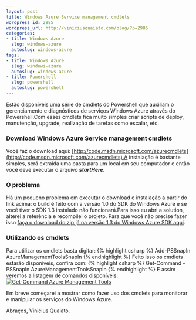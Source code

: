 ```yaml
--- 
layout: post
title: Windows Azure Service management cmdlets
wordpress_id: 2985
wordpress_url: http://viniciusquaiato.com/blog/?p=2985
categories: 
- title: Windows Azure
  slug: windows-azure
  autoslug: windows-azure
tags: 
- title: Windows Azure
  slug: windows-azure
  autoslug: windows-azure
- title: Powershell
  slug: powershell
  autoslug: powershell
---
```

Estão disponíveis uma série de cmdlets do Powershell que auxiliam o gerenciamento e diagnósticos de serviços Windows Azure através do Powershell.Com esses cmdlets fica muito simples criar scripts de deploy, manutenção, upgrade, realização de tarefas como escalar, etc.

### Download Windows Azure Service management cmdlets
Você faz o download aqui: [http://code.msdn.microsoft.com/azurecmdlets](http://code.msdn.microsoft.com/azurecmdlets).A instalação é bastante simples, será extraída uma pasta para um local em seu computador e então você deve executar o arquivo **_startHere_**.

### O problema
Há um pequeno problema em executar o download e instalação a partir do link acima: o build é feito com a versão 1.0 do SDK do Windows Azure e se você tiver o SDK 1.3 instalado não funcionará.Para isso eu abri a solution, alterei a referência e recompilei o projeto. Para que você não precise fazer isso [faça o download do zip já na versão 1.3 do Windows Azure SDK aqui](http://viniciusquaiato.com/files/azure/cmdlets/AzureServiceManagementCmdlets.exe).

### Utilizando os cmdlets


Para utilizar os cmdlets basta digitar:
{% highlight csharp %}
Add-PSSnapIn AzureManagementToolsSnapIn
{% endhighlight %}
Feito isso os cmdlets estarão disponíveis, confira com:
{% highlight csharp %}
Get-Command -PSSnapIn AzureManagementToolsSnapIn
{% endhighlight %}
E assim veremos a listagem de comandos disponíveis:[![Get-Command Azure Management Tools](http://viniciusquaiato.com/images_posts/get-command-300x157.png "Get-Command Azure Management Tools")](http://viniciusquaiato.com/images_posts/get-command.png)

Em breve começarei a mostrar como fazer uso dos cmdlets para monitorar e manipular os serviços do Windows Azure.

Abraços,
Vinicius Quaiato. 
